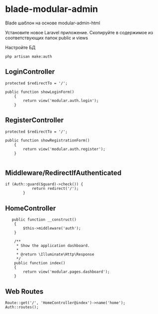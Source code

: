 # blade-modular-admin
Blade шаблон на основе modular-admin-html

Установите новое Laravel приложение.
Скопируйте в содержимое из соответствующих папок public и views

Настройте БД

```php artisan make:auth```


## LoginController
```
protected $redirectTo = '/';

public function showLoginForm()
    {
        return view('modular.auth.login');
    }

```

    
## RegisterController

```
protected $redirectTo = '/';

public function showRegistrationForm()
    {
        return view('modular.auth.register');
    }
    
```

## Middleware/RedirectIfAuthenticated
```
if (Auth::guard($guard)->check()) {
            return redirect('/');
        }
```

## HomeController
```
   public function __construct()
    {
        $this->middleware('auth');
    }

    /**
     * Show the application dashboard.
     *
     * @return \Illuminate\Http\Response
     */
    public function index()
    {
        return view('modular.pages.dashboard');
    }
```

## Web Routes
```
Route::get('/', 'HomeController@index')->name('home');
Auth::routes();
```
